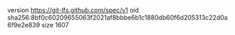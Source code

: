 version https://git-lfs.github.com/spec/v1
oid sha256:8bf0c60209655063f2021af8bbbe6b1c1880db60f6d205313c22d0a6f9e2e839
size 1607
